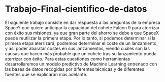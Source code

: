 # Trabajo-Final-cientifico-de-datos

El siguiente trabajo consiste en dar respuesta a las preguntas de la empresa SpaceY que quiere anticipar la capacidad del cohete Falcon 9 para aterrizar con éxito sus misiones, ya que gran parte del ahorro se debe a que SpaceX puede reutilizar la primera etapa. Por lo tanto, si podemos determinar si la primera etapa aterrizará, podremos determinar el coste de un lanzamiento, y así poder abaratar costes en sus lanzamientos, viendo cuáles son las causas que hacen más probable que un cohete tras su lanzamiento pueda aterrizar con éxito. Para estas cuestiones como herramientas desarrollaremos un modelo predictivo de Machine Learning entrenado con las bases de datos recogidas por diferentes técnicas y de diferentes fuentes que se explicarán más adelante.
